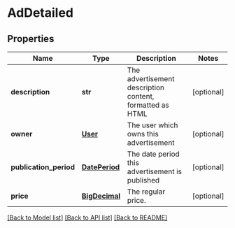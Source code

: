 # AdDetailed

## Properties
Name | Type | Description | Notes
------------ | ------------- | ------------- | -------------
**description** | **str** | The advertisement description content, formatted as HTML  | [optional] 
**owner** | [**User**](User.md) | The user which owns this advertisement | [optional] 
**publication_period** | [**DatePeriod**](DatePeriod.md) | The date period this advertisement is published | [optional] 
**price** | [**BigDecimal**](BigDecimal.md) | The regular price. | [optional] 

[[Back to Model list]](../README.md#documentation-for-models) [[Back to API list]](../README.md#documentation-for-api-endpoints) [[Back to README]](../README.md)


